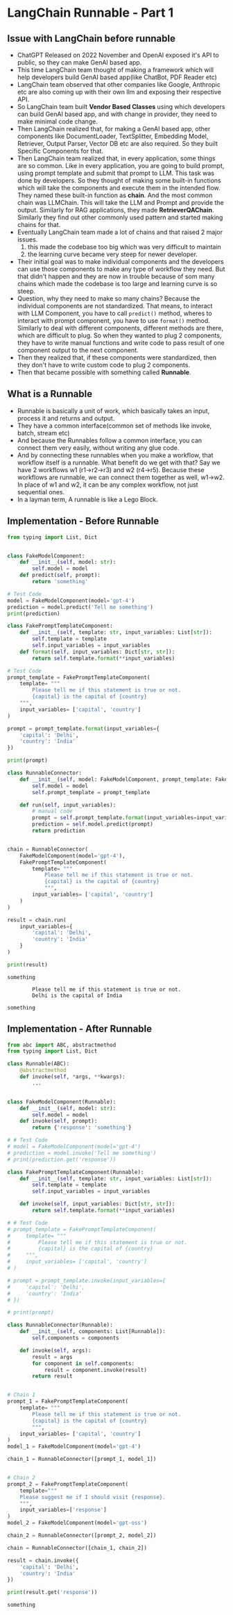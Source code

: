 # LangChain Runnable - Part 1

## Issue with LangChain before runnable

- ChatGPT Released on 2022 November and OpenAI exposed it's API to public, so they can make GenAI based app.
- This time LangChain team thought of making a framework which will help developers build GenAI based app(like ChatBot, PDF Reader etc)
- LangChain team observed that other companies like Google, Anthropic etc are also coming up with their own llm and exposing their respective API.
- So LangChain team built **Vendor Based Classes** using which developers can build GenAI based app, and with change in provider, they need to make minimal code change.
- Then LangChain realized that, for making a GenAI based app, other components like DocumentLoader, TextSplitter, Embedding Model, Retriever, Output Parser, Vector DB etc are also required. So they built Specific Components for that.
- Then LangChain team realized that, in every application, some things are so common. Like in every application, you are going to build prompt, using prompt template and submit that prompt to LLM. This task was done by developers. So they thought of making some built-in functions which will take the components and execute them in the intended flow. They named these built-in function as **chain**. And the most common chain was LLMChain. This will take the LLM and Prompt and provide the output. Similarly for RAG applications, they made **RetrieverQAChain**. Similarly they find out other commonly used pattern and started making chains for that.
- Eventually LangChain team made a lot of chains and that raised 2 major issues.
  1. this made the codebase too big which was very difficult to maintain
  2. the learning curve became very steep for newer developer.
- Their initial goal was to make individual components and the developers can use those components to make any type of workflow they need. But that didn't happen and they are now in trouble because of som many chains which made the codebase is too large and learning curve is so steep.
- Question, why they need to make so many chains? Because the individual components are not standardized. That means, to interact with LLM Component, you have to call `predict()` method, wheres to interact with prompt component, you have to use `format()` method. Similarly to deal with different components, different methods are there, which are difficult to plug. So when they wanted to plug 2 components, they have to write manual functions and write code to pass result of one component output to the next component.
- Then they realized that, if these components were standardized, then they don't have to write custom code to plug 2 components.
- Then that became possible with something called **Runnable**.

## What is a Runnable

- Runnable is basically a unit of work, which basically takes an input, process it and returns and output.
- They have a common interface(common set of methods like invoke, batch, stream etc)
- And because the Runnables follow a common interface, you can connect them very easily, without writing any glue code.
- And by connecting these runnables when you make a workflow, that workflow itself is a runnable. What benefit do we get with that? Say we have 2 workflows w1 (r1->r2->r3) and w2 (r4->r5). Because these workflows are runnable, we can connect them together as well, w1->w2. In place of w1 and w2, it can be any complex workflow, not just sequential ones.
- In a layman term, A runnable is like a Lego Block.

## Implementation - Before Runnable

```python
from typing import List, Dict


class FakeModelComponent:
    def __init__(self, model: str):
        self.model = model
    def predict(self, prompt):
        return 'something'

# Test Code
model = FakeModelComponent(model='gpt-4')
prediction = model.predict('Tell me something')
print(prediction)

class FakePromptTemplateComponent:
    def __init__(self, template: str, input_variables: List[str]):
        self.template = template
        self.input_variables = input_variables
    def format(self, input_variables: Dict[str, str]):
        return self.template.format(**input_variables)

# Test Code
prompt_template = FakePromptTemplateComponent(
    template= """
        Please tell me if this statement is true or not.
        {capital} is the capital of {country}
    """,
    input_variables= ['capital', 'country']
)

prompt = prompt_template.format(input_variables={
    'capital': 'Delhi',
    'country': 'India'
})

print(prompt)

class RunnableConnector:
    def __init__(self, model: FakeModelComponent, prompt_template: FakePromptTemplateComponent):
        self.model = model
        self.prompt_template = prompt_template

    def run(self, input_variables):
        # manual code
        prompt = self.prompt_template.format(input_variables=input_variables)
        prediction = self.model.predict(prompt)
        return prediction


chain = RunnableConnector(
    FakeModelComponent(model='gpt-4'),
    FakePromptTemplateComponent(
        template= """
            Please tell me if this statement is true or not.
            {capital} is the capital of {country}
            """,
        input_variables= ['capital', 'country']
    )
)

result = chain.run(
    input_variables={
        'capital': 'Delhi',
        'country': 'India'
    }
)

print(result)
```

    something

            Please tell me if this statement is true or not.
            Delhi is the capital of India

    something

## Implementation - After Runnable

```python
from abc import ABC, abstractmethod
from typing import List, Dict

class Runnable(ABC):
    @abstractmethod
    def invoke(self, *args, **kwargs):
        ...


class FakeModelComponent(Runnable):
    def __init__(self, model: str):
        self.model = model
    def invoke(self, prompt):
        return {'response': 'something'}

# # Test Code
# model = FakeModelComponent(model='gpt-4')
# prediction = model.invoke('Tell me something')
# print(prediction.get('response'))

class FakePromptTemplateComponent(Runnable):
    def __init__(self, template: str, input_variables: List[str]):
        self.template = template
        self.input_variables = input_variables

    def invoke(self, input_variables: Dict[str, str]):
        return self.template.format(**input_variables)

# # Test Code
# prompt_template = FakePromptTemplateComponent(
#     template= """
#         Please tell me if this statement is true or not.
#         {capital} is the capital of {country}
#     """,
#     input_variables= ['capital', 'country']
# )

# prompt = prompt_template.invoke(input_variables={
#     'capital': 'Delhi',
#     'country': 'India'
# })

# print(prompt)

class RunnableConnector(Runnable):
    def __init__(self, components: List[Runnable]):
        self.components = components

    def invoke(self, args):
        result = args
        for component in self.components:
            result = component.invoke(result)
        return result


# Chain 1
prompt_1 = FakePromptTemplateComponent(
    template= """
        Please tell me if this statement is true or not.
        {capital} is the capital of {country}
        """,
    input_variables= ['capital', 'country']
)
model_1 = FakeModelComponent(model='gpt-4')

chain_1 = RunnableConnector([prompt_1, model_1])


# Chain 2
prompt_2 = FakePromptTemplateComponent(
    template="""
    Please suggest me if I should visit {response}.
    """,
    input_variables=['response']
)
model_2 = FakeModelComponent(model='gpt-oss')

chain_2 = RunnableConnector([prompt_2, model_2])

chain = RunnableConnector([chain_1, chain_2])

result = chain.invoke({
    'capital': 'Delhi',
    'country': 'India'
})

print(result.get('response'))
```

    something

```python

```
